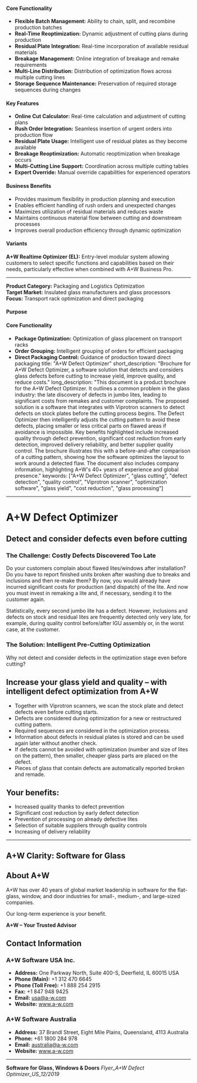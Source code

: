 #### Core Functionality
- **Flexible Batch Management:** Ability to chain, split, and recombine production batches
- **Real-Time Reoptimization:** Dynamic adjustment of cutting plans during production
- **Residual Plate Integration:** Real-time incorporation of available residual materials
- **Breakage Management:** Online integration of breakage and remake requirements
- **Multi-Line Distribution:** Distribution of optimization flows across multiple cutting lines
- **Storage Sequence Maintenance:** Preservation of required storage sequences during changes

#### Key Features
- **Online Cut Calculator:** Real-time calculation and adjustment of cutting plans
- **Rush Order Integration:** Seamless insertion of urgent orders into production flow
- **Residual Plate Usage:** Intelligent use of residual plates as they become available
- **Breakage Reoptimization:** Automatic reoptimization when breakage occurs
- **Multi-Cutting Line Support:** Coordination across multiple cutting tables
- **Expert Override:** Manual override capabilities for experienced operators

#### Business Benefits
- Provides maximum flexibility in production planning and execution
- Enables efficient handling of rush orders and unexpected changes
- Maximizes utilization of residual materials and reduces waste
- Maintains continuous material flow between cutting and downstream processes
- Improves overall production efficiency through dynamic optimization

#### Variants
**A+W Realtime Optimizer (EL):** Entry-level modular system allowing customers to select specific functions and capabilities based on their needs, particularly effective when combined with A+W Business Pro.

---


**Product Category:** Packaging and Logistics Optimization  
**Target Market:** Insulated glass manufacturers and glass processors  
**Focus:** Transport rack optimization and direct packaging

#### Purpose

#### Core Functionality
- **Package Optimization:** Optimization of glass placement on transport racks
- **Order Grouping:** Intelligent grouping of orders for efficient packaging
- **Direct Packaging Control:** Guidance of production toward direct packaging
title: "A+W Defect Optimizer"
short_description: "Brochure for A+W Defect Optimizer, a software solution that detects and considers glass defects before cutting to increase yield, improve quality, and reduce costs."
long_description: "This document is a product brochure for the A+W Defect Optimizer. It outlines a common problem in the glass industry: the late discovery of defects in jumbo lites, leading to significant costs from remakes and customer complaints. The proposed solution is a software that integrates with Viprotron scanners to detect defects on stock plates before the cutting process begins. The Defect Optimizer then intelligently adjusts the cutting pattern to avoid these defects, placing smaller or less critical parts on flawed areas if avoidance is impossible. Key benefits highlighted include increased quality through defect prevention, significant cost reduction from early detection, improved delivery reliability, and better supplier quality control. The brochure illustrates this with a before-and-after comparison of a cutting pattern, showing how the software optimizes the layout to work around a detected flaw. The document also includes company information, highlighting A+W's 40+ years of experience and global presence."
keywords: ["A+W Defect Optimizer", "glass cutting", "defect detection", "quality control", "Viprotron scanner", "optimization software", "glass yield", "cost reduction", "glass processing"]
---

# A+W Defect Optimizer

## Detect and consider defects even before cutting

### The Challenge: Costly Defects Discovered Too Late

Do your customers complain about flawed lites/windows after installation? Do you have to report finished units broken after washing due to breaks and inclusions and then re-make them? By now, you would already have incurred significant costs for production (and dispatch) of the lite. And now you must invest in remaking a lite and, if necessary, sending it to the customer again.

Statistically, every second jumbo lite has a defect. However, inclusions and defects on stock and residual lites are frequently detected only very late, for example, during quality control before/after IGU assembly or, in the worst case, at the customer.

### The Solution: Intelligent Pre-Cutting Optimization

Why not detect and consider defects in the optimization stage even before cutting?

## Increase your glass yield and quality – with intelligent defect optimization from A+W

- Together with Viprotron scanners, we scan the stock plate and detect defects even before cutting starts.
- Defects are considered during optimization for a new or restructured cutting pattern.
- Required sequences are considered in the optimization process.
- Information about defects in residual plates is stored and can be used again later without another check.
- If defects cannot be avoided with optimization (number and size of lites on the pattern), then smaller, cheaper glass parts are placed on the defect.
- Pieces of glass that contain defects are automatically reported broken and remade.

## Your benefits:

- Increased quality thanks to defect prevention
- Significant cost reduction by early defect detection
- Prevention of processing on already defective lites
- Selection of suitable suppliers through quality controls
- Increasing of delivery reliability

---

## A+W Clarity: Software for Glass

## About A+W

A+W has over 40 years of global market leadership in software for the flat-glass, window, and door industries for small-, medium-, and large-sized companies.

Our long-term experience is your benefit.

**A+W – Your Trusted Advisor**



## Contact Information

### A+W Software USA Inc.
- **Address:** One Parkway North, Suite 400-S, Deerfield, IL 60015 USA
- **Phone (Main):** +1 312 470 6645
- **Phone (Toll Free):** +1 888 254 2915
- **Fax:** +1 847 948 9425
- **Email:** usa@a-w.com
- **Website:** www.a-w.com

### A+W Software Australia
- **Address:** 37 Brandl Street, Eight Mile Plains, Queensland, 4113 Australia
- **Phone:** +61 1800 284 978
- **Email:** australia@a-w.com
- **Website:** www.a-w.com

---

**Software for Glass, Windows & Doors**
*Flyer_A+W Defect Optimizer_US_12/2019*